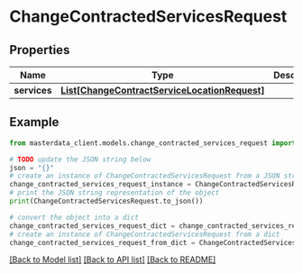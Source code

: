 # ChangeContractedServicesRequest


## Properties

Name | Type | Description | Notes
------------ | ------------- | ------------- | -------------
**services** | [**List[ChangeContractServiceLocationRequest]**](ChangeContractServiceLocationRequest.md) |  | [optional] 

## Example

```python
from masterdata_client.models.change_contracted_services_request import ChangeContractedServicesRequest

# TODO update the JSON string below
json = "{}"
# create an instance of ChangeContractedServicesRequest from a JSON string
change_contracted_services_request_instance = ChangeContractedServicesRequest.from_json(json)
# print the JSON string representation of the object
print(ChangeContractedServicesRequest.to_json())

# convert the object into a dict
change_contracted_services_request_dict = change_contracted_services_request_instance.to_dict()
# create an instance of ChangeContractedServicesRequest from a dict
change_contracted_services_request_from_dict = ChangeContractedServicesRequest.from_dict(change_contracted_services_request_dict)
```
[[Back to Model list]](../README.md#documentation-for-models) [[Back to API list]](../README.md#documentation-for-api-endpoints) [[Back to README]](../README.md)


